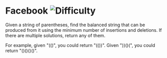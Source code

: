 # Facebook ![Difficulty](https://img.shields.io/badge/-HARD-red)
	
Given a string of parentheses, find the balanced string that can be produced from it using the minimum number of insertions and deletions. If there are multiple solutions, return any of them. 
	
For example, given "(()", you could return "(())". Given "))()(", you could return "()()()()".
	
